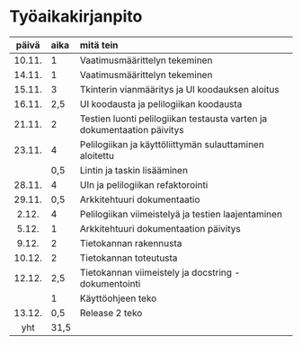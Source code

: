 # Työaikakirjanpito

| päivä | aika | mitä tein  |
| :----:|:-----| :-----|
| 10.11. | 1    | Vaatimusmäärittelyn tekeminen |
| 14.11. | 1    | Vaatimusmäärittelyn tekeminen |
| 15.11. | 3    | Tkinterin vianmääritys ja UI koodauksen aloitus |
| 16.11. | 2,5  | UI koodausta ja pelilogiikan koodausta |
| 21.11. | 2    | Testien luonti pelilogiikan testausta varten ja dokumentaation päivitys |
| 23.11. | 4    | Pelilogiikan ja käyttöliittymän sulauttaminen aloitettu |
|        | 0,5  | Lintin ja taskin lisääminen |
| 28.11. | 4    | UIn ja pelilogiikan refaktorointi |
| 29.11. | 0,5  | Arkkitehtuuri dokumentaatio |
| 2.12.  | 4    | Pelilogiikan viimeistelyä ja testien laajentaminen |
| 5.12.  | 1    | Arkkitehtuuri dokumentaation päivitys |
| 9.12.  | 2    | Tietokannan rakennusta |
| 10.12. | 2    | Tietokannan toteutusta |
| 12.12. | 2,5  | Tietokannan viimeistely ja docstring -dokumentointi |
|        | 1    | Käyttöohjeen teko |
| 13.12. | 0,5  | Release 2 teko |
| yht    | 31,5 | |